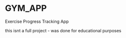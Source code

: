 # GYM_APP
Exercise Progress Tracking App


this isnt a full project - was done for educational purposes